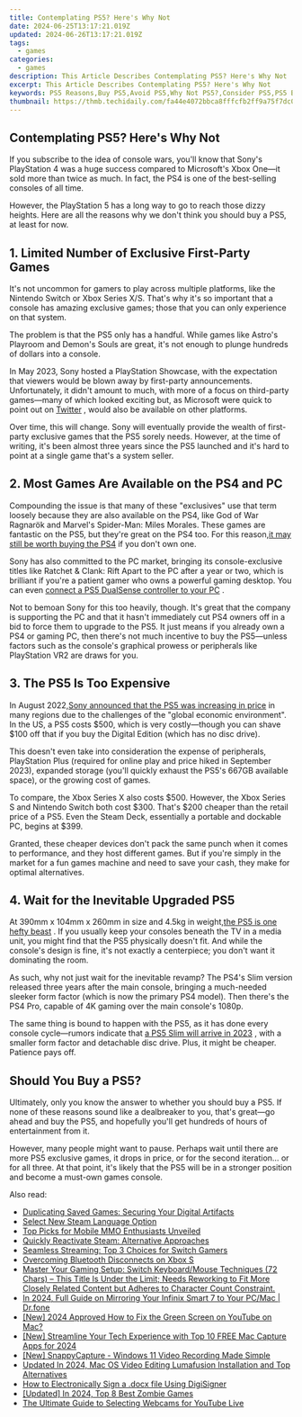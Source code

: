 ```yaml
---
title: Contemplating PS5? Here's Why Not
date: 2024-06-25T13:17:21.019Z
updated: 2024-06-26T13:17:21.019Z
tags:
  - games
categories:
  - games
description: This Article Describes Contemplating PS5? Here's Why Not
excerpt: This Article Describes Contemplating PS5? Here's Why Not
keywords: PS5 Reasons,Buy PS5,Avoid PS5,Why Not PS5?,Consider PS5,PS5 Benefits,Think Again, PS5
thumbnail: https://thmb.techidaily.com/fa44e4072bbca8fffcfb2ff9a75f7dc0fad47a3e60bc93d2b05739fc57c6b83c.jpg
---
```


## Contemplating PS5? Here's Why Not

 If you subscribe to the idea of console wars, you'll know that Sony's PlayStation 4 was a huge success compared to Microsoft's Xbox One—it sold more than twice as much. In fact, the PS4 is one of the best-selling consoles of all time.

 However, the PlayStation 5 has a long way to go to reach those dizzy heights. Here are all the reasons why we don't think you should buy a PS5, at least for now.

## 1\. Limited Number of Exclusive First-Party Games

 It's not uncommon for gamers to play across multiple platforms, like the Nintendo Switch or Xbox Series X/S. That's why it's so important that a console has amazing exclusive games; those that you can only experience on that system.

 The problem is that the PS5 only has a handful. While games like Astro's Playroom and Demon's Souls are great, it's not enough to plunge hundreds of dollars into a console.

 In May 2023, Sony hosted a PlayStation Showcase, with the expectation that viewers would be blown away by first-party announcements. Unfortunately, it didn't amount to much, with more of a focus on third-party games—many of which looked exciting but, as Microsoft were quick to point out on [Twitter](https://twitter.com/Xbox/status/1661489113814679553) , would also be available on other platforms.

 Over time, this will change. Sony will eventually provide the wealth of first-party exclusive games that the PS5 sorely needs. However, at the time of writing, it's been almost three years since the PS5 launched and it's hard to point at a single game that's a system seller.

## 2\. Most Games Are Available on the PS4 and PC

 Compounding the issue is that many of these "exclusives" use that term loosely because they are also available on the PS4, like God of War Ragnarök and Marvel's Spider-Man: Miles Morales. These games are fantastic on the PS5, but they're great on the PS4 too. For this reason,[it may still be worth buying the PS4](https://www.makeuseof.com/is-it-still-worth-buying-ps4/) if you don't own one.

 Sony has also committed to the PC market, bringing its console-exclusive titles like Ratchet & Clank: Rift Apart to the PC after a year or two, which is brilliant if you're a patient gamer who owns a powerful gaming desktop. You can even [connect a PS5 DualSense controller to your PC](https://www.makeuseof.com/how-to-use-ps5-controller-on-pc/) .

 Not to bemoan Sony for this too heavily, though. It's great that the company is supporting the PC and that it hasn't immediately cut PS4 owners off in a bid to force them to upgrade to the PS5\. It just means if you already own a PS4 or gaming PC, then there's not much incentive to buy the PS5—unless factors such as the console's graphical prowess or peripherals like PlayStation VR2 are draws for you.

## 3\. The PS5 Is Too Expensive

 In August 2022,[Sony announced that the PS5 was increasing in price](https://www.makeuseof.com/why-ps5-getting-more-expensive/) in many regions due to the challenges of the "global economic environment". In the US, a PS5 costs $500, which is very costly—though you can shave $100 off that if you buy the Digital Edition (which has no disc drive).

 This doesn't even take into consideration the expense of peripherals, PlayStation Plus (required for online play and price hiked in September 2023), expanded storage (you'll quickly exhaust the PS5's 667GB available space), or the growing cost of games.

 To compare, the Xbox Series X also costs $500\. However, the Xbox Series S and Nintendo Switch both cost $300\. That's $200 cheaper than the retail price of a PS5\. Even the Steam Deck, essentially a portable and dockable PC, begins at $399.

 Granted, these cheaper devices don't pack the same punch when it comes to performance, and they host different games. But if you're simply in the market for a fun games machine and need to save your cash, they make for optimal alternatives.

## 4\. Wait for the Inevitable Upgraded PS5

 At 390mm x 104mm x 260mm in size and 4.5kg in weight,[the PS5 is one hefty beast](https://www.makeuseof.com/how-big-is-the-ps5/) . If you usually keep your consoles beneath the TV in a media unit, you might find that the PS5 physically doesn't fit. And while the console's design is fine, it's not exactly a centerpiece; you don't want it dominating the room.

 As such, why not just wait for the inevitable revamp? The PS4's Slim version released three years after the main console, bringing a much-needed sleeker form factor (which is now the primary PS4 model). Then there's the PS4 Pro, capable of 4K gaming over the main console's 1080p.

 The same thing is bound to happen with the PS5, as it has done every console cycle—rumors indicate that [a PS5 Slim will arrive in 2023](https://www.makeuseof.com/is-sony-releasing-ps5-slim-2023/) , with a smaller form factor and detachable disc drive. Plus, it might be cheaper. Patience pays off.

## Should You Buy a PS5?

 Ultimately, only you know the answer to whether you should buy a PS5\. If none of these reasons sound like a dealbreaker to you, that's great—go ahead and buy the PS5, and hopefully you'll get hundreds of hours of entertainment from it.

 However, many people might want to pause. Perhaps wait until there are more PS5 exclusive games, it drops in price, or for the second iteration… or for all three. At that point, it's likely that the PS5 will be in a stronger position and become a must-own games console.


<ins class="adsbygoogle"
     style="display:block"
     data-ad-format="autorelaxed"
     data-ad-client="ca-pub-7571918770474297"
     data-ad-slot="1223367746"></ins>



<ins class="adsbygoogle"
     style="display:block"
     data-ad-client="ca-pub-7571918770474297"
     data-ad-slot="8358498916"
     data-ad-format="auto"
     data-full-width-responsive="true"></ins>

<span class="atpl-alsoreadstyle">Also read:</span>
<div><ul>
<li><a href="https://games-able.techidaily.com/duplicating-saved-games-securing-your-digital-artifacts/"><u>Duplicating Saved Games: Securing Your Digital Artifacts</u></a></li>
<li><a href="https://games-able.techidaily.com/select-new-steam-language-option/"><u>Select New Steam Language Option</u></a></li>
<li><a href="https://games-able.techidaily.com/top-picks-for-mobile-mmo-enthusiasts-unveiled/"><u>Top Picks for Mobile MMO Enthusiasts Unveiled</u></a></li>
<li><a href="https://games-able.techidaily.com/quickly-reactivate-steam-alternative-approaches/"><u>Quickly Reactivate Steam: Alternative Approaches</u></a></li>
<li><a href="https://games-able.techidaily.com/seamless-streaming-top-3-choices-for-switch-gamers/"><u>Seamless Streaming: Top 3 Choices for Switch Gamers</u></a></li>
<li><a href="https://games-able.techidaily.com/overcoming-bluetooth-disconnects-on-xbox-s/"><u>Overcoming Bluetooth Disconnects on Xbox S</u></a></li>
<li><a href="https://games-able.techidaily.com/master-your-gaming-setup-switch-keyboardmouse-techniques-72-chars-this-title-is-under-the-limit-needs-reworking-to-fit-more-closely-related-content-but-adhe3/"><u>Master Your Gaming Setup: Switch Keyboard/Mouse Techniques (72 Chars) – This Title Is Under the Limit; Needs Reworking to Fit More Closely Related Content but Adheres to Character Count Constraint.</u></a></li>
<li><a href="https://screen-mirror.techidaily.com/in-2024-full-guide-on-mirroring-your-infinix-smart-7-to-your-pcmac-drfone-by-drfone-android/"><u>In 2024, Full Guide on Mirroring Your Infinix Smart 7 to Your PC/Mac | Dr.fone</u></a></li>
<li><a href="https://eaxpv-info.techidaily.com/new-2024-approved-how-to-fix-the-green-screen-on-youtube-on-mac/"><u>[New] 2024 Approved  How to Fix the Green Screen on YouTube on Mac?</u></a></li>
<li><a href="https://on-screen-recording.techidaily.com/new-streamline-your-tech-experience-with-top-10-free-mac-capture-apps-for-2024/"><u>[New] Streamline Your Tech Experience with Top 10 FREE Mac Capture Apps for 2024</u></a></li>
<li><a href="https://video-capture.techidaily.com/new-snappycapture-windows-11-video-recording-made-simple/"><u>[New] SnappyCapture - Windows 11 Video Recording Made Simple</u></a></li>
<li><a href="https://smart-video-editing.techidaily.com/updated-in-2024-mac-os-video-editing-lumafusion-installation-and-top-alternatives/"><u>Updated In 2024, Mac OS Video Editing Lumafusion Installation and Top Alternatives</u></a></li>
<li><a href="https://blog-min.techidaily.com/how-to-electronically-sign-a-docx-file-using-digisigner-by-ldigisigner-sign-a-word-sign-a-word/"><u>How to Electronically Sign a .docx file Using DigiSigner</u></a></li>
<li><a href="https://video-capture.techidaily.com/updated-in-2024-top-8-best-zombie-games/"><u>[Updated] In 2024, Top 8 Best Zombie Games</u></a></li>
<li><a href="https://youtube-clips.techidaily.com/the-ultimate-guide-to-selecting-webcams-for-youtube-live/"><u>The Ultimate Guide to Selecting Webcams for YouTube Live</u></a></li>
</ul></div>
